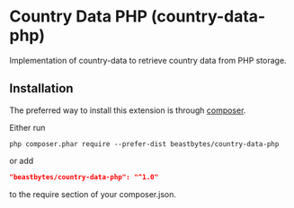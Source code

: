 # Country Data PHP (country-data-php)
Implementation of country-data to retrieve country data from PHP storage.

## Installation

The preferred way to install this extension is through [composer](http://getcomposer.org/download/).

Either run

```
php composer.phar require --prefer-dist beastbytes/country-data-php
```

or add

```json
"beastbytes/country-data-php": "^1.0"
```

to the require section of your composer.json.
